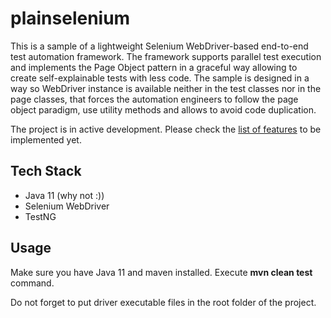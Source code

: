 # plainselenium
This is a sample of a lightweight Selenium WebDriver-based end-to-end test automation framework.
The framework supports parallel test execution and implements the Page Object pattern in a graceful way allowing to create self-explainable tests with less code.
The sample is designed in a way so WebDriver instance is available neither in the test classes nor in the page classes, that forces the automation engineers to follow the page object paradigm, use utility methods and allows to avoid code duplication.


The project is in active development. Please check the [list of features](https://github.com/flodek/plainselenium/issues) to be implemented yet.

## Tech Stack
* Java 11 (why not :))
* Selenium WebDriver
* TestNG

## Usage
Make sure you have Java 11 and maven installed. Execute **mvn clean test** command.

Do not forget to put driver executable files in the root folder of the project.
